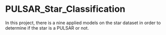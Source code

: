 # PULSAR_Star_Classification

In  this project, there is a nine applied models on the star dataset in order to determine if the star is a PULSAR or not.

